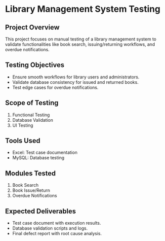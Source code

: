 # Library Management System Testing

## Project Overview
This project focuses on manual testing of a library management system to validate functionalities like book search, issuing/returning workflows, and overdue notifications.

## Testing Objectives
- Ensure smooth workflows for library users and administrators.
- Validate database consistency for issued and returned books.
- Test edge cases for overdue notifications.

## Scope of Testing
1. Functional Testing
2. Database Validation
3. UI Testing

## Tools Used
- Excel: Test case documentation
- MySQL: Database testing

## Modules Tested
1. Book Search
2. Book Issue/Return
3. Overdue Notifications

## Expected Deliverables
- Test case document with execution results.
- Database validation scripts and logs.
- Final defect report with root cause analysis.
